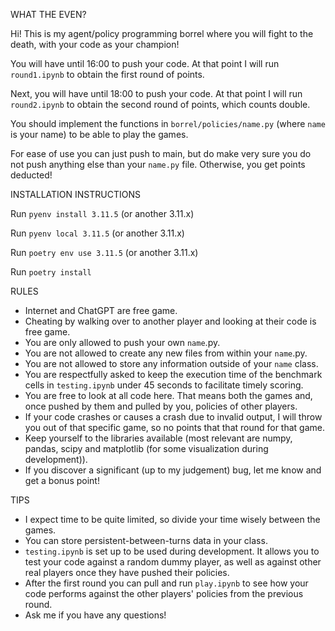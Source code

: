 WHAT THE EVEN?

Hi! This is my agent/policy programming borrel where you will fight to the death, with your code as your champion!

You will have until 16:00 to push your code. At that point I will run `round1.ipynb` to obtain the first round of points.

Next, you will have until 18:00 to push your code. At that point I will run `round2.ipynb` to obtain the second round of points, which counts double.

You should implement the functions in `borrel/policies/name.py` (where `name` is your name) to be able to play the games.

For ease of use you can just push to main, but do make very sure you do not push anything else than your `name.py` file. Otherwise, you get points deducted!

INSTALLATION INSTRUCTIONS

Run `pyenv install 3.11.5` (or another 3.11.x)

Run `pyenv local 3.11.5` (or another 3.11.x)

Run `poetry env use 3.11.5` (or another 3.11.x)

Run `poetry install`

RULES

- Internet and ChatGPT are free game.
- Cheating by walking over to another player and looking at their code is free game.
- You are only allowed to push your own `name`.py.
- You are not allowed to create any new files from within your `name`.py.
- You are not allowed to store any information outside of your `name` class.
- You are respectfully asked to keep the execution time of the benchmark cells in `testing.ipynb` under 45 seconds to facilitate timely scoring.
- You are free to look at all code here. That means both the games and, once pushed by them and pulled by you, policies of other players.
- If your code crashes or causes a crash due to invalid output, I will throw you out of that specific game, so no points that that round for that game.
- Keep yourself to the libraries available (most relevant are numpy, pandas, scipy and matplotlib (for some visualization during development)).
- If you discover a significant (up to my judgement) bug, let me know and get a bonus point!

TIPS

- I expect time to be quite limited, so divide your time wisely between the games.
- You can store persistent-between-turns data in your class.
- `testing.ipynb` is set up to be used during development. It allows you to test your code against a random dummy player, as well as against other real players once they have pushed their policies.
- After the first round you can pull and run `play.ipynb` to see how your code performs against the other players' policies from the previous round.
- Ask me if you have any questions!
